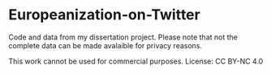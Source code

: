 # Europeanization-on-Twitter
Code and data from my dissertation project. Please note that not the complete data can be made avalaible for privacy reasons.

This work cannot be used for commercial purposes. License: CC BY-NC 4.0
